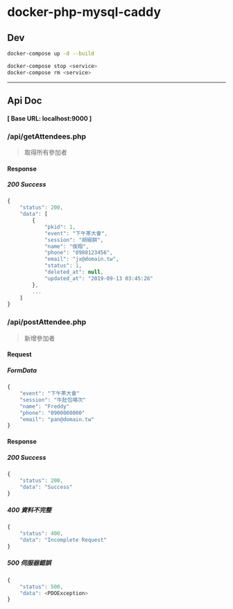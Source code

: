# docker-php-mysql-caddy

## Dev
```bash
docker-compose up -d --build 
```

```bash
docker-compose stop <service> 
docker-compose rm <service> 
```

---

## Api Doc
#### [ Base URL: localhost:9000 ]

### /api/getAttendees.php
> 取得所有參加者

#### Response
##### 200 Success
```js
{
    "status": 200,
    "data": [
        {
            "pkid": 1,
            "event": "下午茶大會",
            "session": "胡椒餅",
            "name": "俊翔",
            "phone": "0988123456",
            "email": "jx@domain.tw",
            "status": 1,
            "deleted_at": null,
            "updated_at": "2019-09-13 03:45:26"
        },
        ...
    ]
}
```

### /api/postAttendee.php
> 新增參加者
#### Request
##### FormData
```js
{
    "event": "下午茶大會"
    "session": "牛肚包場次"
    "name": "Freddy"
    "phone": "0900000000"
    "email": "pan@domain.tw"
}
```
#### Response
##### 200 Success
```js
{
    "status": 200,
    "data": "Success"
}
```
##### 400 資料不完整
```js
{
    "status": 400,
    "data": "Incomplete Request"
}
```
##### 500 伺服器錯誤
```js
{
    "status": 500,
    "data": <PDOException>
}
```
